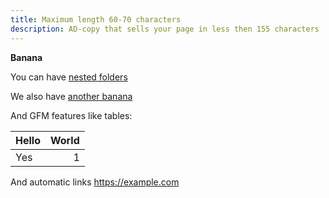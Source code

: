 ```yaml
---
title: Maximum length 60-70 characters
description: AD-copy that sells your page in less then 155 characters
---
```


**Banana**

You can have [nested folders](./nested/index.md)

We also have [another banana](./nested/another-banana.md)

And GFM features like tables:

| Hello | World |
| :--   | --:   |
| Yes   | 1     |


And automatic links https://example.com